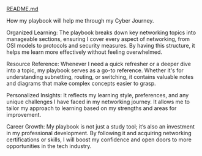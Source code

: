 
[README.md](https://github.com/user-attachments/files/22145351/README.md)

How my playbook will help me through my Cyber Journey.

Organized Learning: The playbook breaks down key networking topics into manageable sections, ensuring I cover every aspect of networking, from OSI models to protocols and security measures. By having this structure, it helps me learn more effectively without feeling overwhelmed.

Resource Reference: Whenever I need a quick refresher or a deeper dive into a topic, my playbook serves as a go-to reference. Whether it's for understanding subnetting, routing, or switching, it contains valuable notes and diagrams that make complex concepts easier to grasp.

Personalized Insights:  It reflects my  learning style, preferences, and any unique challenges I have  faced in my  networking journey. It allows me  to tailor my approach to learning based on my strengths and areas for improvement.

Career Growth: My playbook is not just a study tool; it’s also an investment in my professional development. By following it and acquiring networking certifications or skills, I will boost my  confidence and open doors to more opportunities in the tech industry.

